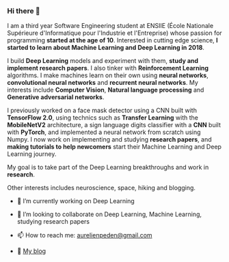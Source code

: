 ### Hi there 👋

I am a third year Software Engineering student at ENSIIE (École Nationale Supérieure d'Informatique pour l'Industrie et l'Entreprise) whose passion for programming **started at the age of 10**. Interested in cutting edge science, **I started to learn about Machine Learning and Deep Learning in 2018**.

I build **Deep Learning** models and experiment with them, **study and implement research papers**. I also tinker with **Reinforcement Learning** algorithms. I make machines learn on their own using **neural networks**, **convolutional neural networks** and **recurrent neural networks**. My interests include **Computer Vision**, **Natural language processing** and **Generative adversarial networks**.

I previously worked on a face mask detector using a CNN built with **TensorFlow 2.0**, using technics such as **Transfer Learning** with the **MobileNetV2** architecture, a sign language digits classifier with a **CNN** built with **PyTorch**, and implemented a neural network from scratch using Numpy. I now work on implementing and studying **research papers**, and **making tutorials to help newcomers** start their Machine Learning and Deep Learning journey.

My goal is to take part of the Deep Learning breakthroughs and work in **research**.

Other interests includes neuroscience, space, hiking and blogging.

<!--
Here are some ideas to get you started:
-->

- 🔭 I’m currently working on Deep Learning
<!--
- 🌱 I’m currently learning ...
-->
- 👯 I’m looking to collaborate on Deep Learning, Machine Learning, studying research papers
<!--
- 🤔 I’m looking for help with ...
-->
<!--
- 💬 Ask me about ...
-->
- 📫 How to reach me: aurelienpeden@gmail.com
<!--
-->
- :page_facing_up: [My blog](https://medium.com/@aurelienpeden)
<!--
- 😄 Pronouns: ...
- ⚡ Fun fact: ...
-->

